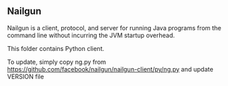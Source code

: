 Nailgun
-------

Nailgun is a client, protocol, and server for running Java programs from
the command line without incurring the JVM startup overhead.

This folder contains Python client.

To update, simply copy ng.py from https://github.com/facebook/nailgun/nailgun-client/py/ng.py
and update VERSION file